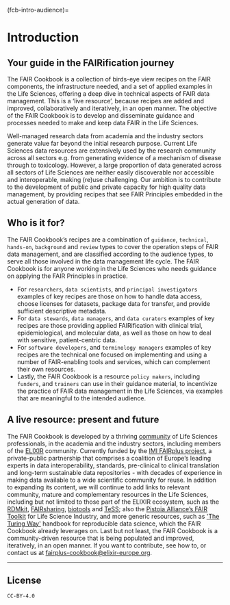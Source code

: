 (fcb-intro-audience)=
# Introduction

## Your guide in the FAIRification journey

The FAIR Cookbook is a collection of birds-eye view recipes on the FAIR components, the infrastructure needed, and a set of applied examples in the Life Sciences, offering a deep dive in technical aspects of FAIR data management.
This is a ‘live resource’, because recipes are added and improved, collaboratively and iteratively, in an open manner.
The objective of the FAIR Cookbook is to develop and disseminate guidance and processes needed to make and keep data FAIR in the Life Sciences.

Well-managed research data from academia and the industry sectors generate value far beyond the initial research purpose. Current  Life Sciences data resources are extensively used by the research community across all sectors e.g. from generating evidence of a mechanism of disease through to toxicology. However, a large proportion of data generated across all sectors of Life Sciences are neither easily discoverable nor accessible and interoperable, making (re)use challenging. Our ambition is to contribute to the development of public and private capacity for high quality data management, by providing recipes that see FAIR Principles embedded in the actual generation of data.

## Who is it for?

The FAIR Cookbook’s recipes are a combination of `guidance`, `technical`, `hands-on`, `background` and `review` types to cover the operation steps of FAIR data management, and are classified according to the audience types, to serve all those involved in the data management life cycle. The FAIR Cookbook is for anyone working in the Life Sciences who needs guidance on applying the FAIR Principles in practice. 
- For `researchers`, `data scientists`, and `principal investigators` examples of key recipes are those on how to handle data access, choose licenses for datasets, package data for transfer, and provide sufficient descriptive metadata.
- For `data stewards`, `data managers`, and `data curators` examples of key recipes are those providing applied FAIRification with clinical trial, epidemiological, and molecular data, as well as those on how to deal with sensitive, patient-centric data.
- For `software developers`, and `terminology managers` examples of key recipes are the technical one focused on implementing and using a number of FAIR-enabling tools and services, which can complement their own resources. 
- Lastly, the FAIR Cookbook is a resource `policy makers`, including `funders`, and `trainers` can use in their guidance material, to incentivize the practice of FAIR data management in the Life Sciences, via examples that are meaningful to the intended audience.


## A live resource: present and future

The FAIR Cookbook is developed by a thriving [community](fcb-community) of Life Sciences professionals, in the academia and the industry sectors, including members of the [ELIXIR](https://elixir-europe.org/) community. Currently funded by the [IMI FAIRplus project](https://fairplus-project.eu/), a private-public partnership that comprises a coalition of Europe’s leading experts in data interoperability, standards, pre-clinical to clinical translation and long-term sustainable data repositories - with decades of experience in making data available to a wide scientific community for reuse.
In addition to expanding its content, we will continue to add links to relevant community, mature and complementary resources in the Life Sciences, including but not limited to those part of the ELIXIR ecosystem, such as the [RDMkit](https://rdmkit.elixir-europe.org/index.html), [FAIRsharing](https://fairsharing.org/), [biotools](https://bio.tools/) and [TeSS](https://tess.elixir-europe.org/); also the [Pistoia Alliance’s FAIR Toolkit](https://fairtoolkit.pistoiaalliance.org/) for Life Science Industry, and more generic resources, such as ['The Turing Way'](https://fairplus.github.io/the-fair-cookbook/content/recipes/introduction/the-turing-way.html) handbook for reproducible data science, which the FAIR Cookbook already leverages on.
Last but not least, the FAIR Cookbook is a community-driven resource that is being populated and improved, iteratively, in an open manner. If you want to contribute, see how to, or contact us at [fairplus-cookbook@elixir-europe.org](mailto:fairplus-cookbook@elixir-europe.org).


---

## License

````{license_fairplus}
CC-BY-4.0
````

